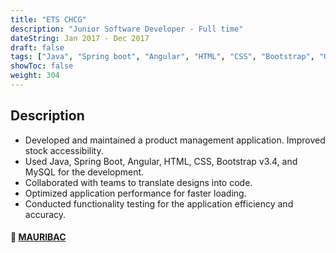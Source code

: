 ```yaml
---
title: "ETS CHCG"
description: "Junior Software Developer - Full time"
dateString: Jan 2017 - Dec 2017 
draft: false
tags: ["Java", "Spring boot", "Angular", "HTML", "CSS", "Bootstrap", "Git", "Github", "Junit", "MySQL"]
showToc: false
weight: 304
---
```


## Description
- Developed and maintained a product management application. Improved stock accessibility.
- Used Java, Spring Boot, Angular, HTML, CSS, Bootstrap v3.4, and MySQL for the development.
- Collaborated with teams to translate designs into code.
- Optimized application performance for faster loading.
- Conducted functionality testing for the application efficiency and accuracy.

#### 🔗 [**MAURIBAC**](https://www.chcg.mr/fr/)
